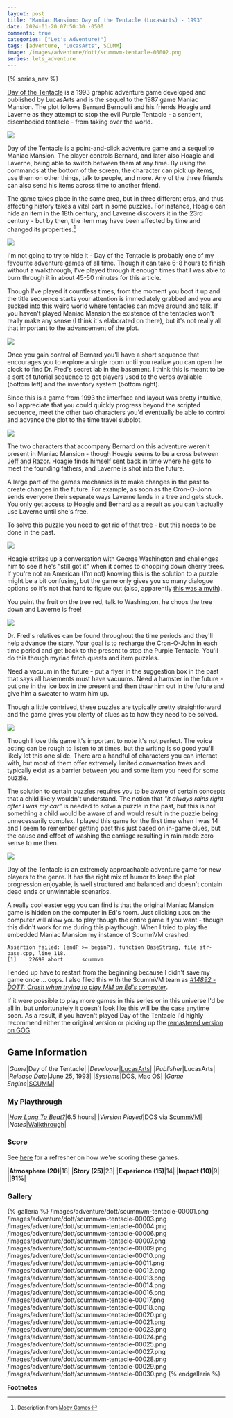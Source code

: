```yaml
---
layout: post
title: "Maniac Mansion: Day of the Tentacle (LucasArts) - 1993"
date: 2024-01-20 07:50:30 -0500
comments: true
categories: ["Let's Adventure!"]
tags: [adventure, "LucasArts", SCUMM]
image: /images/adventure/dott/scummvm-tentacle-00002.png
series: lets_adventure
---
```

{% series_nav %}

[Day of the Tentacle](https://en.wikipedia.org/wiki/Maniac_Mansion:_Day_of_the_Tentacle) is a 1993 graphic adventure game developed and published by LucasArts and is the sequel to the 1987 game Maniac Mansion. The plot follows Bernard Bernoulli and his friends Hoagie and Laverne as they attempt to stop the evil Purple Tentacle - a sentient, disembodied tentacle - from taking over the world.

![](/images/adventure/dott/scummvm-tentacle-00000.png)

Day of the Tentacle is a point-and-click adventure game and a sequel to Maniac Mansion. The player controls Bernard, and later also Hoagie and Laverne, being able to switch between them at any time. By using the commands at the bottom of the screen, the character can pick up items, use them on other things, talk to people, and more. Any of the three friends can also send his items across time to another friend.

The game takes place in the same area, but in three different eras, and thus affecting history takes a vital part in some puzzles. For instance, Hoagie can hide an item in the 18th century, and Laverne discovers it in the 23rd century - but by then, the item may have been affected by time and changed its properties.[^1]

![](/images/adventure/dott/scummvm-tentacle-00005.png)

I'm not going to try to hide it - Day of the Tentacle is probably one of my favourite adventure games of all time. Though it can take 6-8 hours to finish without a walkthrough, I've played through it enough times that I was able to burn through it in about 45-50 minutes for this article.

Though I've played it countless times, from the moment you boot it up and the title sequence starts your attention is immediately grabbed and you are sucked into this weird world where tentacles can move around and talk. If you haven't played Maniac Mansion the existence of the tentacles won't really make any sense (I think it's elaborated on there), but it's not really all that important to the advancement of the plot.

![](/images/adventure/dott/scummvm-tentacle-00008.png)

Once you gain control of Bernard you'll have a short sequence that encourages you to explore a single room until you realize you can open the clock to find Dr. Fred's secret lab in the basement. I think this is meant to be a sort of tutorial sequence to get players used to the verbs available (bottom left) and the inventory system (bottom right).

Since this is a game from 1993 the interface and layout was pretty intuitive, so I appreciate that you could quickly progress beyond the scripted sequence, meet the other two characters you'd eventually be able to control and advance the plot to the time travel subplot.

![](/images/adventure/dott/scummvm-tentacle-00019.png)

The two characters that accompany Bernard on this adventure weren't present in Maniac Mansion - though Hoagie seems to be a cross between [Jeff and Razor](http://www.maniacmansionfan.50webs.com/characters.html). Hoagie finds himself sent back in time where he gets to meet the founding fathers, and Laverne is shot into the future.

A large part of the games mechanics is to make changes in the past to create changes in the future. For example, as soon as the Cron-O-John sends everyone their separate ways Laverne lands in a tree and gets stuck. You only get access to Hoagie and Bernard as a result as you can't actually use Laverne until she's free.

To solve this puzzle you need to get rid of that tree - but this needs to be done in the past.

![](/images/adventure/dott/scummvm-tentacle-00015.png)

Hoagie strikes up a conversation with George Washington and challenges him to see if he's "still got it" when it comes to chopping down cherry trees. If you're not an American (I'm not) knowing this is the solution to a puzzle might be a bit confusing, but the game only gives you so many dialogue options so it's not that hard to figure out (also, apparently [this was a myth](https://www.mountvernon.org/library/digitalhistory/digital-encyclopedia/article/cherry-tree-myth/)).

You paint the fruit on the tree red, talk to Washington, he chops the tree down and Laverne is free!

![](/images/adventure/dott/scummvm-tentacle-00026.png)

Dr. Fred's relatives can be found throughout the time periods and they'll help advance the story. Your goal is to recharge the Cron-O-John in each time period and get back to the present to stop the Purple Tentacle. You'll do this though myriad fetch quests and item puzzles.

Need a vacuum in the future - put a flyer in the suggestion box in the past that says all basements must have vacuums. Need a hamster in the future - put one in the ice box in the present and then thaw him out in the future and give him a sweater to warm him up.

Though a little contrived, these puzzles are typically pretty straightforward and the game gives you plenty of clues as to how they need to be solved.

![](/images/adventure/dott/scummvm-tentacle-00022.png)

Though I love this game it's important to note it's not perfect. The voice acting can be rough to listen to at times, but the writing is so good you'll likely let this one slide. There are a handful of characters you can interact with, but most of them offer extremely limited conversation trees and typically exist as a barrier between you and some item you need for some puzzle.

The solution to certain puzzles requires you to be aware of certain concepts that a child likely wouldn't understand. The notion that _"it always rains right after I was my car"_ is needed to solve a puzzle in the past, but this is not something a child would be aware of and would result in the puzzle being unnecessarily complex. I played this game for the first time when I was 14 and I seem to remember getting past this just based on in-game clues, but the cause and effect of washing the carriage resulting in rain made zero sense to me then.

![](/images/adventure/dott/scummvm-tentacle-00031.png)

Day of the Tentacle is an extremely approachable adventure game for new players to the genre. It has the right mix of humor to keep the plot progression enjoyable, is well structured and balanced and doesn't contain dead ends or unwinnable scenarios.

A really cool easter egg you can find is that the original Maniac Mansion game is hidden on the computer in Ed's room. Just clicking `LOOK` on the computer will allow you to play though the entire game if you want - though this didn't work for me during this playthough. When I tried to play the embedded Maniac Mansion my instance of ScummVM crashed:

```
Assertion failed: (endP >= beginP), function BaseString, file str-base.cpp, line 118.
[1]    22698 abort      scummvm
```

I ended up have to restart from the beginning because I didn't save my game once ... oops. I also filed this with the ScummVM team as [_#14892 - DOTT: Crash when trying to play MM on Ed's computer_](https://bugs.scummvm.org/ticket/14892).

If it were possible to play more games in this series or in this universe I'd be all in, but unfortunately it doesn't look like this will be the case anytime soon. As a result, if you haven't played Day of the Tentacle I'd highly recommend either the original version or picking up the [remastered version on GOG](https://www.gog.com/index.php/en/game/day_of_the_tentacle_remastered)

## Game Information

|*Game*|Day of the Tentacle|
|*Developer*|[LucasArts](https://en.wikipedia.org/wiki/LucasArts)|
|*Publisher*|LucasArts|
|*Release Date*|June 25, 1993|
|*Systems*|DOS, Mac OS|
|*Game Engine*|[SCUMM](https://wiki.scummvm.org/index.php?title=SCUMM)|

### My Playthrough

|[*How Long To Beat?*](https://howlongtobeat.com/game/2285)|6.5 hours|
|*Version Played*|DOS via [ScummVM](https://www.scummvm.org/)|
|*Notes*|[Walkthrough](https://www.ign.com/wikis/maniac-mansion-day-of-the-tentacle)|

### Score

See [here](https://www.alexbevi.com/blog/2021/07/28/adventure-games-1980-1999/#scoring) for a refresher on how we're scoring these games.

|**Atmosphere (20)**|18|
|**Story (25)**|23|
|**Experience (15)**|14|
|**Impact (10)**|9|
||**91%**|

### Gallery

{% galleria %}
/images/adventure/dott/scummvm-tentacle-00001.png
/images/adventure/dott/scummvm-tentacle-00003.png
/images/adventure/dott/scummvm-tentacle-00004.png
/images/adventure/dott/scummvm-tentacle-00006.png
/images/adventure/dott/scummvm-tentacle-00007.png
/images/adventure/dott/scummvm-tentacle-00009.png
/images/adventure/dott/scummvm-tentacle-00010.png
/images/adventure/dott/scummvm-tentacle-00011.png
/images/adventure/dott/scummvm-tentacle-00012.png
/images/adventure/dott/scummvm-tentacle-00013.png
/images/adventure/dott/scummvm-tentacle-00014.png
/images/adventure/dott/scummvm-tentacle-00016.png
/images/adventure/dott/scummvm-tentacle-00017.png
/images/adventure/dott/scummvm-tentacle-00018.png
/images/adventure/dott/scummvm-tentacle-00020.png
/images/adventure/dott/scummvm-tentacle-00021.png
/images/adventure/dott/scummvm-tentacle-00023.png
/images/adventure/dott/scummvm-tentacle-00024.png
/images/adventure/dott/scummvm-tentacle-00025.png
/images/adventure/dott/scummvm-tentacle-00027.png
/images/adventure/dott/scummvm-tentacle-00028.png
/images/adventure/dott/scummvm-tentacle-00029.png
/images/adventure/dott/scummvm-tentacle-00030.png
{% endgalleria %}

**Footnotes**

[^1]: <small>Description from [Moby Games](https://www.mobygames.com/game/719/maniac-mansion-day-of-the-tentacle/)</small>